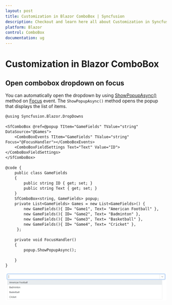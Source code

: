```yaml
---
layout: post
title: Customization in Blazor ComboBox | Syncfusion
description: Checkout and learn here all about Customization in Syncfusion Blazor ComboBox component and much more.
platform: Blazor
control: ComboBox
documentation: ug
---
```


# Customization in Blazor ComboBox

## Open combobox dropdown on focus

You can automatically open the dropdown by using [ShowPopupAsync()](https://help.syncfusion.com/cr/blazor/Syncfusion.Blazor.DropDowns.SfDropDownList-2.html#Syncfusion_Blazor_DropDowns_SfDropDownList_2_ShowPopupAsync) method on [Focus](https://blazor.syncfusion.com/documentation/combobox/events#focus) event. The `ShowPopupAsync()` method opens the popup that displays the list of items.

```cshtml
@using Syncfusion.Blazor.DropDowns

<SfComboBox @ref=@popup TItem="GameFields" TValue="string" DataSource="@Games">
    <ComboBoxEvents TItem="GameFields" TValue="string" Focus="@FocusHandler"></ComboBoxEvents>
    <ComboBoxFieldSettings Text="Text" Value="ID"></ComboBoxFieldSettings>
</SfComboBox>

@code {
    public class GameFields
    {
        public string ID { get; set; }
        public string Text { get; set; }
    }
    SfComboBox<string, GameFields> popup;
    private List<GameFields> Games = new List<GameFields>() {
        new GameFields(){ ID= "Game1", Text= "American Football" },
        new GameFields(){ ID= "Game2", Text= "Badminton" },
        new GameFields(){ ID= "Game3", Text= "Basketball" },
        new GameFields(){ ID= "Game4", Text= "Cricket" },
     };

    private void FocusHandler()
    {
        popup.ShowPopupAsync();
       
    }
}
```


![Blazor ComboBox Customization](./images/blazor-combobox-customization.png)